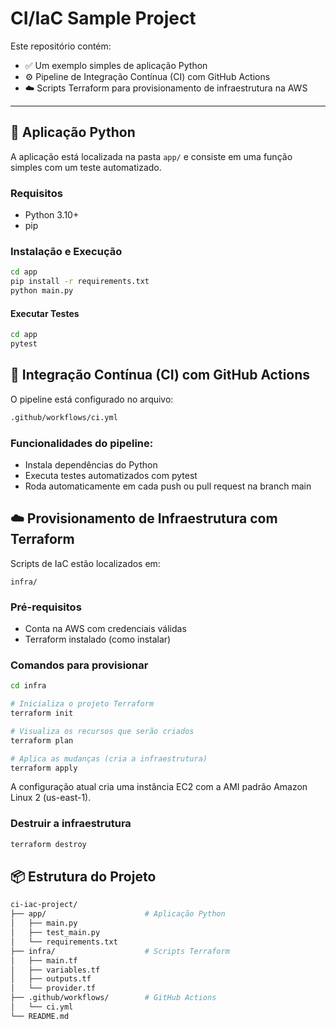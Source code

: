 # CI/IaC Sample Project

Este repositório contém:
- ✅ Um exemplo simples de aplicação Python
- ⚙️ Pipeline de Integração Contínua (CI) com GitHub Actions
- ☁️ Scripts Terraform para provisionamento de infraestrutura na AWS

---

## 🧪 Aplicação Python

A aplicação está localizada na pasta `app/` e consiste em uma função simples com um teste automatizado.

### Requisitos
- Python 3.10+
- pip

### Instalação e Execução

```bash
cd app
pip install -r requirements.txt
python main.py
```
#### Executar Testes
```bash
cd app
pytest
```
## 🚀 Integração Contínua (CI) com GitHub Actions
O pipeline está configurado no arquivo:

```bash
.github/workflows/ci.yml
```
### Funcionalidades do pipeline:
- Instala dependências do Python
- Executa testes automatizados com pytest
- Roda automaticamente em cada push ou pull request na branch main

## ☁️ Provisionamento de Infraestrutura com Terraform
Scripts de IaC estão localizados em:

```
infra/
```
### Pré-requisitos
- Conta na AWS com credenciais válidas
- Terraform instalado (como instalar)

### Comandos para provisionar
```bash
cd infra

# Inicializa o projeto Terraform
terraform init

# Visualiza os recursos que serão criados
terraform plan

# Aplica as mudanças (cria a infraestrutura)
terraform apply
```
A configuração atual cria uma instância EC2 com a AMI padrão Amazon Linux 2 (us-east-1).

### Destruir a infraestrutura
```bash
terraform destroy
```

## 📦 Estrutura do Projeto
```bash
ci-iac-project/
├── app/                      # Aplicação Python
│   ├── main.py
│   ├── test_main.py
│   └── requirements.txt
├── infra/                    # Scripts Terraform
│   ├── main.tf
│   ├── variables.tf
│   ├── outputs.tf
│   └── provider.tf
├── .github/workflows/        # GitHub Actions
│   └── ci.yml
└── README.md
```